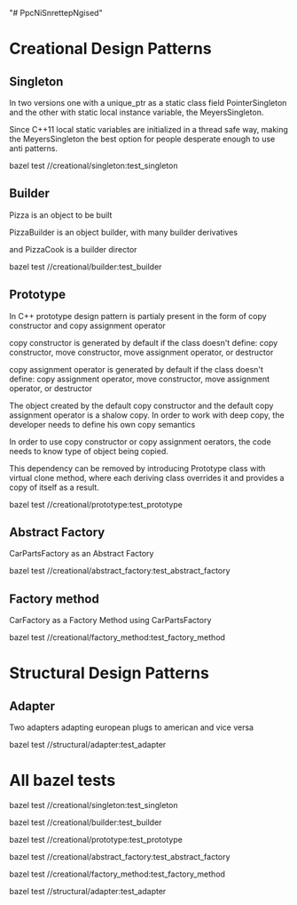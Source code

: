 "# PpcNiSnrettepNgised" 

# Creational Design Patterns
## Singleton
In two versions one with a unique_ptr as a static class field PointerSingleton 
and the other with static local instance variable, the MeyersSingleton.

Since C++11 local static variables are initialized in a thread safe way, 
making the MeyersSingleton the best option for people desperate enough to use anti patterns.

bazel test //creational/singleton:test_singleton

## Builder
Pizza is an object to be built

PizzaBuilder is an object builder, with many builder derivatives

and PizzaCook is a builder director

bazel test //creational/builder:test_builder

## Prototype
In C++ prototype design pattern is partialy present in the form of copy constructor and copy assignment operator

copy constructor is generated by default if the class doesn't define: copy constructor, move constructor, move assignment operator, or destructor

copy assignment operator is generated by default if the class doesn't define: copy assignment operator, move constructor, move assignment operator, or destructor

The object created by the default copy constructor and the default copy assignment operator is a shalow copy. In order to work with deep copy, the developer needs to define his own copy semantics

In order to use copy constructor or copy assignment oerators, the code needs to know type of object being copied.

This dependency can be removed by introducing Prototype class with virtual clone method, where each deriving class overrides it and provides a copy of itself as a result.

bazel test //creational/prototype:test_prototype

## Abstract Factory
CarPartsFactory as an Abstract Factory

bazel test //creational/abstract_factory:test_abstract_factory

## Factory method
CarFactory as a Factory Method using CarPartsFactory

bazel test //creational/factory_method:test_factory_method

# Structural Design Patterns
## Adapter
Two adapters adapting european plugs to american and vice versa

bazel test //structural/adapter:test_adapter


# All bazel tests
bazel test //creational/singleton:test_singleton

bazel test //creational/builder:test_builder

bazel test //creational/prototype:test_prototype

bazel test //creational/abstract_factory:test_abstract_factory

bazel test //creational/factory_method:test_factory_method

bazel test //structural/adapter:test_adapter
